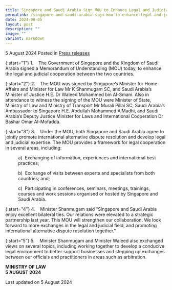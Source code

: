 ```yaml
---
title: Singapore and Saudi Arabia Sign MOU to Enhance Legal and Judicial Cooperation
permalink: /singapore-and-saudi-arabia-sign-mou-to-enhance-legal-and-judicial-cooperation/
date: 2024-08-05
layout: post
description: ""
image: ""
variant: markdown
---
```

5 August 2024 Posted in [Press releases](/news/press-releases)

{:start="1"}
1.&nbsp;&nbsp;&nbsp; The Government of Singapore and the Kingdom of Saudi Arabia signed a Memorandum of Understanding (MOU) today, to enhance the legal and judicial cooperation between the two countries.

{:start="2"}
2.&nbsp;&nbsp;&nbsp; The MOU was signed by Singapore’s Minister for Home Affairs and Minister for Law Mr K Shanmugam SC, and Saudi Arabia’s Minister of Justice H.E. Dr Waleed Mohammed bin Al-Smani. Also in attendance to witness the signing of the MOU were Minister of State, Ministry of Law and Ministry of Transport Mr Murali Pillai SC, Saudi Arabia’s Ambassador to Singapore H.E. Abdullah Mohammed AlMadhi, and Saudi Arabia’s Deputy Justice Minister for Laws and International Cooperation Dr Bashar Omar Al-Mofadda.

{:start="3"}
3.&nbsp;&nbsp;&nbsp; Under the MOU, both Singapore and Saudi Arabia agree to jointly promote international alternative dispute resolution and develop legal and judicial expertise. The MOU provides a framework for legal cooperation in several areas, including:

<p style="margin-left: 40px">
a)&nbsp; Exchanging of information, experiences and international best practices;</p>

<p style="margin-left: 40px">
b)&nbsp; Exchange of visits between experts and specialists from both countries; and;</p>

<p style="margin-left: 40px">
c)&nbsp; Participating in conferences, seminars, meetings, trainings, courses and work sessions organised or hosted by Singapore and Saudi Arabia.</p>

{:start="4"}
4.&nbsp;&nbsp;&nbsp; Minister Shanmugam said “Singapore and Saudi Arabia enjoy excellent bilateral ties. Our relations were elevated to a strategic partnership last year. This MOU will strengthen our collaboration. We look forward to more exchanges in the legal and judicial field, and promoting international alternative dispute resolution together.”

{:start=“5”}
5.&nbsp;&nbsp;&nbsp; Minister Shanmugam and Minister Waleed also exchanged views on several topics, including working together to develop a conducive legal environment to better support businesses and stepping up exchanges between our officials and practitioners in areas such as arbitration.


**MINISTRY OF LAW**
<br>**5 AUGUST 2024**

 
<p class="right-side-updated">Last updated on 5 August 2024</p>
